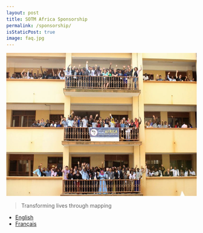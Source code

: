```yaml
---
layout: post
title: SOTM Africa Sponsorship
permalink: /sponsorship/
isStaticPost: true
image: faq.jpg
---
```

![State of the Map 2017 Group Photo](/img/posts/sotm-2017-group.jpg)

> Transforming lives through mapping

* [English](/sotm_africa_2019_prospectus_EN.pdf)
* [Français](/sotm_africa_2019_prospectus_FR.pdf)
